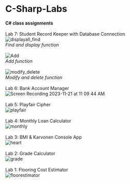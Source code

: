 # C-Sharp-Labs
<strong>C# class assignments</strong><br><br>
Lab 7: Student Record Keeper with Database Connection<br>
![displayall_find](https://github.com/margoriordan/C-Sharp-Labs/assets/104601376/b7b278a9-b255-4881-b49d-afc1d226e528)<br>
<em>Find and display function</em><br><br>
![Add](https://github.com/margoriordan/C-Sharp-Labs/assets/104601376/78f15efd-1db7-4312-949f-b0eaca136ae7)<br>
<em>Add function</em><br><br>
![modify_delete](https://github.com/margoriordan/C-Sharp-Labs/assets/104601376/041b78a5-6776-4c87-bd69-2d8a8467786a)<br>
<em>Modify and delete function</em><br><br>
Lab 6: Bank Account Manager<br>
![Screen Recording 2023-11-21 at 11 09 44 AM](https://github.com/margoriordan/C-Sharp-Labs/assets/104601376/c2c70b17-f1cb-4047-af60-e42b9ca849d0)<br><br>
Lab 5: Playfair Cipher<br>
![playfair](https://github.com/margoriordan/C-Sharp-Labs/assets/104601376/000d7a5a-9adf-4065-a6d0-cbebfaeb535c)<br><br>
Lab 4: Monthly Loan Calculator<br>
![monthly](https://github.com/margoriordan/C-Sharp-Labs/assets/104601376/fc7892e6-a0cb-4607-9f15-71abab8bfd0e)<br><br>
Lab 3: BMI & Karvonen Console App<br>
![heart](https://github.com/margoriordan/C-Sharp-Labs/assets/104601376/fc90d100-2af8-46bf-87ec-a33deede160c)<br><br>
Lab 2: Grade Calculator<br>
![grade](https://github.com/margoriordan/C-Sharp-Labs/assets/104601376/1926b9e0-9247-4167-936a-6a86244b0fa2)<br><br>
Lab 1: Flooring Cost Estimator<br>
![floorestimator](https://github.com/margoriordan/C-Sharp-Labs/assets/104601376/a1f77200-a58b-497f-baf1-9e2200f87704)

